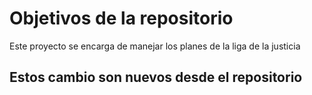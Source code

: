 # Objetivos de la repositorio

Este proyecto se encarga de manejar los planes de la liga de la justicia


## Estos cambio son nuevos desde el repositorio
